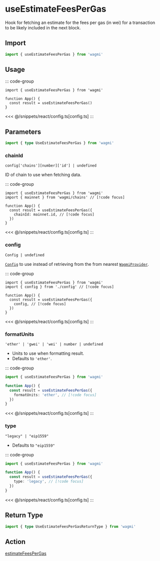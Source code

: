 <script setup>
const packageName = 'wagmi'
const actionName = 'estimateFeesPerGas'
const typeName = 'EstimateFeesPerGas'
const TData = '{ formatted: { gasPrice: string | undefined; maxFeePerGas: string | undefined; maxPriorityFeePerGas: string | undefined; }; gasPrice: bigint | undefined; maxFeePerGas: bigint | undefined; maxPriorityFeePerGas: bigint | undefined; }'
const TError = 'EstimateFeesPerGasError'
</script>

# useEstimateFeesPerGas

Hook for fetching an estimate for the fees per gas (in wei) for a transaction to be likely included in the next block.

## Import

```ts
import { useEstimateFeesPerGas } from 'wagmi'
```

## Usage

::: code-group

```tsx [index.tsx]
import { useEstimateFeesPerGas } from 'wagmi'

function App() {
  const result = useEstimateFeesPerGas()
}
```

<<< @/snippets/react/config.ts[config.ts]
:::

## Parameters

```ts
import { type UseEstimateFeesPerGas } from 'wagmi'
```

### chainId

`config['chains'][number]['id'] | undefined`

ID of chain to use when fetching data.

::: code-group

```tsx [index.tsx]
import { useEstimateFeesPerGas } from 'wagmi'
import { mainnet } from 'wagmi/chains' // [!code focus]

function App() {
  const result = useEstimateFeesPerGas({
    chainId: mainnet.id, // [!code focus]
  })
}
```

<<< @/snippets/react/config.ts[config.ts]
:::

### config

`Config | undefined`

[`Config`](/react/createConfig#config) to use instead of retrieving from the from nearest [`WagmiProvider`](/react/WagmiProvider).

::: code-group

```tsx [index.tsx]
import { useEstimateFeesPerGas } from 'wagmi'
import { config } from './config' // [!code focus]

function App() {
  const result = useEstimateFeesPerGas({
    config, // [!code focus]
  })
}
```

<<< @/snippets/react/config.ts[config.ts]
:::

### formatUnits

`'ether' | 'gwei' | 'wei' | number | undefined`

- Units to use when formatting result.
- Defaults to `'ether'`.

::: code-group

```ts [index.ts]
import { useEstimateFeesPerGas } from 'wagmi'

function App() {
  const result = useEstimateFeesPerGas({
    formatUnits: 'ether', // [!code focus]
  })
}
```

<<< @/snippets/react/config.ts[config.ts]
:::

### type

`"legacy" | "eip1559"`

- Defaults to `"eip1559"`

::: code-group

```ts [index.ts]
import { useEstimateFeesPerGas } from 'wagmi'

function App() {
  const result = useEstimateFeesPerGas({
    type: 'legacy', // [!code focus]
  })
}
```

<<< @/snippets/react/config.ts[config.ts]
:::

<!--@include: @shared/query-options.md-->

## Return Type

```ts
import { type UseEstimateFeesPerGasReturnType } from 'wagmi'
```

<!--@include: @shared/query-result.md-->

<!--@include: @shared/query-imports.md-->

## Action

[estimateFeesPerGas](/core/actions/estimateFeesPerGas)
